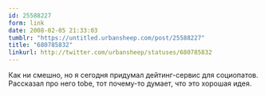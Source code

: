 ```yaml
---
id: 25588227
form: link
date: 2008-02-05 21:33:03
tumblr: "https://untitled.urbansheep.com/post/25588227"
title: "680785832"
linkurl: http://twitter.com/urbansheep/statuses/680785832
---
```

<p>Как ни смешно, но я сегодня придумал дейтинг-сервис для социопатов. Рассказал про него tobe, тот почему-то думает, что это хорошая идея.</p>
